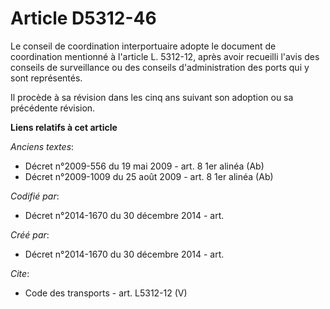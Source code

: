 # Article D5312-46

Le conseil de coordination interportuaire adopte le document de coordination mentionné à l'article L. 5312-12, après avoir
recueilli l'avis des conseils de surveillance ou des conseils d'administration des ports qui y sont représentés. 

Il procède à sa révision dans les cinq ans suivant son adoption ou sa précédente révision.

**Liens relatifs à cet article**

_Anciens textes_:

  - Décret n°2009-556 du 19 mai 2009 - art. 8 1er alinéa (Ab)
  - Décret n°2009-1009 du 25 août 2009 - art. 8 1er alinéa (Ab)

_Codifié par_:

  - Décret n°2014-1670 du 30 décembre 2014 - art.

_Créé par_:

  - Décret n°2014-1670 du 30 décembre 2014 - art.

_Cite_:

  - Code des transports - art. L5312-12 (V)
